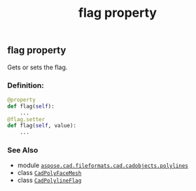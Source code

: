 ﻿---
title: flag property
second_title: Aspose.CAD for Python via .NET API References
description: 
type: docs
weight: 210
url: /python-net/aspose.cad.fileformats.cad.cadobjects.polylines/cadpolyfacemesh/flag/
is_root: false
---

## flag property


Gets or sets the flag.
### Definition:
```python
@property
def flag(self):
    ...
@flag.setter
def flag(self, value):
    ...
```

### See Also
* module [`aspose.cad.fileformats.cad.cadobjects.polylines`](../../)
* class [`CadPolyFaceMesh`](/cad/python-net/aspose.cad.fileformats.cad.cadobjects.polylines/cadpolyfacemesh)
* class [`CadPolylineFlag`](/cad/python-net/aspose.cad.fileformats.cad.cadconsts/cadpolylineflag)
